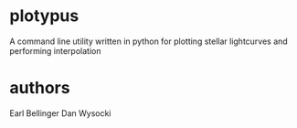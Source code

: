 plotypus
========

A command line utility written in python for plotting stellar lightcurves and performing interpolation

authors
=======

Earl Bellinger
Dan Wysocki
